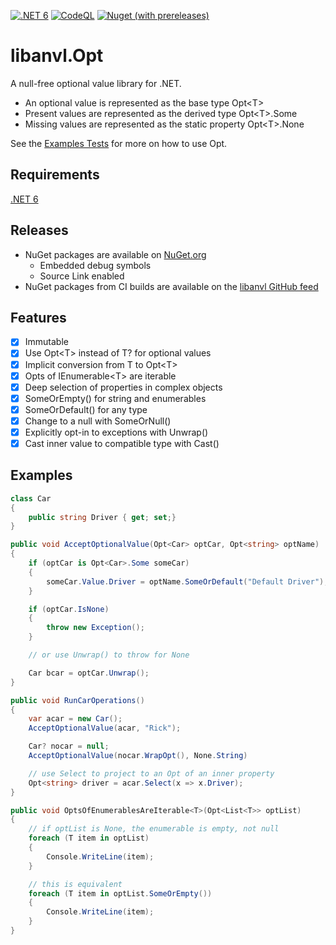 [![.NET 6](https://github.com/libanvl/opt/actions/workflows/dotnet.yml/badge.svg)](https://github.com/libanvl/opt/actions/workflows/dotnet.yml)
[![CodeQL](https://github.com/libanvl/opt/actions/workflows/codeql-analysis.yml/badge.svg)](https://github.com/libanvl/opt/actions/workflows/codeql-analysis.yml)
[![Nuget (with prereleases)](https://img.shields.io/nuget/vpre/libanvl.opt?label=libanvl.opt)](https://www.nuget.org/packages/libanvl.opt/)

# libanvl.Opt

A null-free optional value library for .NET.

* An optional value is represented as the base type Opt&lt;T&gt;
* Present values are represented as the derived type Opt&lt;T&gt;.Some
* Missing values are represented as the static property Opt&lt;T&gt;.None

See the [Examples Tests](test/libanvl.Opt.Test/Examples.cs) for more on how to use Opt.

## Requirements

[.NET 6](https://dotnet.microsoft.com/download/dotnet/6.0)

## Releases

* NuGet packages are available on [NuGet.org](https://www.nuget.org/packages/libanvl.opt)
  * Embedded debug symbols
  * Source Link enabled
* NuGet packages from CI builds are available on the [libanvl GitHub feed](https://github.com/libanvl/opt/packages/)

## Features

- [X] Immutable
- [X] Use Opt&lt;T&gt; instead of T? for optional values 
- [X] Implicit conversion from T to Opt&lt;T&gt;
- [X] Opts of IEnumerable&lt;T&gt; are iterable
- [X] Deep selection of properties in complex objects
- [X] SomeOrEmpty() for string and enumerables
- [X] SomeOrDefault() for any type
- [X] Change to a null with SomeOrNull()
- [X] Explicitly opt-in to exceptions with Unwrap()
- [X] Cast inner value to compatible type with Cast() 

## Examples

```csharp
class Car
{
	public string Driver { get; set;}
}

public void AcceptOptionalValue(Opt<Car> optCar, Opt<string> optName)
{
	if (optCar is Opt<Car>.Some someCar)
	{
		someCar.Value.Driver = optName.SomeOrDefault("Default Driver");
	}

	if (optCar.IsNone)
	{
		throw new Exception();
	}

	// or use Unwrap() to throw for None

	Car bcar = optCar.Unwrap();
}

public void RunCarOperations()
{
	var acar = new Car();
	AcceptOptionalValue(acar, "Rick");

	Car? nocar = null;
	AcceptOptionalValue(nocar.WrapOpt(), None.String)

	// use Select to project to an Opt of an inner property
	Opt<string> driver = acar.Select(x => x.Driver);
}

public void OptsOfEnumerablesAreIterable<T>(Opt<List<T>> optList)
{
	// if optList is None, the enumerable is empty, not null
	foreach (T item in optList)
	{
		Console.WriteLine(item);
	}

	// this is equivalent
	foreach (T item in optList.SomeOrEmpty())
	{
		Console.WriteLine(item);
	}
}
```
